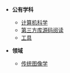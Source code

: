 <!-- /node/computerNode/computerSciences -->


* **公有学科**  
    * [计算机科学](./ComputerSci/)
    * [第三方库源码阅读](./ThirldLib/)  
    * [工具](./Tool/)
    
* **领域**   
    * [传统图像学](./ImageScience/)
